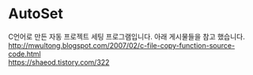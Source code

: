 # AutoSet
C언어로 만든 자동 프로젝트 세팅 프로그램입니다. 아래 게시물들을 참고 했습니다.   
http://mwultong.blogspot.com/2007/02/c-file-copy-function-source-code.html   
https://shaeod.tistory.com/322
